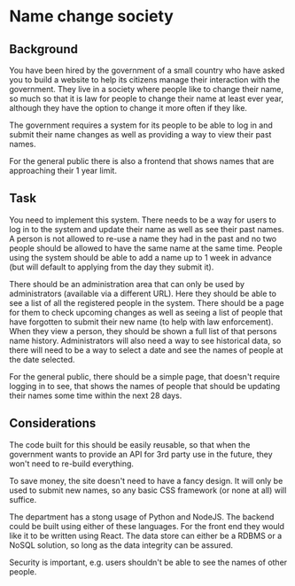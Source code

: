 # Name change society

## Background

You have been hired by the government of a small country who have asked you to
build a website to help its citizens manage their interaction with the
government. They live in a society where people like to change their name, so
much so that it is law for people to change their name at least ever year,
although they have the option to change it more often if they like.

The government requires a system for its people to be able to log in and submit
their name changes as well as providing a way to view their past names.

For the general public there is also a frontend that shows names that are
approaching their 1 year limit.

## Task

You need to implement this system. There needs to be a way for users to log in
to the system and update their name as well as see their past names. A person
is not allowed to re-use a name they had in the past and no two people should
be allowed to have the same name at the same time. People using the system
should be able to add a name up to 1 week in advance (but will default to
applying from the day they submit it).

There should be an administration area that can only be used by administrators
(available via a different URL). Here they should be able to see a list of all
the registered people in the system. There should be a page for them to check
upcoming changes as well as seeing a list of people that have forgotten to
submit their new name (to help with law enforcement). When they view a person,
they should be shown a full list of that persons name history. Administrators
will also need a way to see historical data, so there will need to be a way to
select a date and see the names of people at the date selected.

For the general public, there should be a simple page, that doesn't require
logging in to see, that shows the names of people that should be updating their
names some time within the next 28 days.

## Considerations

The code built for this should be easily reusable, so that when the government
wants to provide an API for 3rd party use in the future, they won't need to
re-build everything.

To save money, the site doesn't need to have a fancy design. It will only be
used to submit new names, so any basic CSS framework (or none at all) will
suffice.

The department has a stong usage of Python and NodeJS. The backend could be
built using either of these languages. For the front end they would like it to
be written using React. The data store can either be a RDBMS or a NoSQL
solution, so long as the data integrity can be assured.

Security is important, e.g. users shouldn't be able to see the names of other
people.
